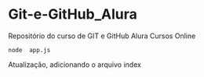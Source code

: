 # Git-e-GitHub_Alura
Repositório do curso de GIT e GitHub Alura Cursos Online
```
node  app.js
```

Atualização, adicionando o arquivo index

